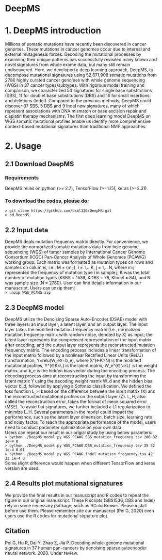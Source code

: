 # DeepMS
# 1. DeepMS introduction
Millions of somatic mutations have recently been discovered in cancer genomes. These mutations in cancer genomes occur due to internal and external mutagenesis forces. Decoding the mutational processes by examining their unique patterns has successfully revealed many known and novel signatures from whole exome data, but many still remain undiscovered. Here, we developed a deep learning approach, DeepMS, to decompose mutational signatures using 52,671,908 somatic mutations from 2780 highly curated cancer genomes with whole genome sequencing (WGS) in 37 cancer types/subtypes. With rigorous model training and comparison, we characterized 54 signatures for single base substitutions (SBS), 11 for doublet base substitutions (DBS) and 16 for small insertions and deletions (Indel). Compared to the previous methods, DeepMS could discover 37 SBS, 5 DBS and 9 Indel new signatures, many of which represent associations with DNA mismatch or base excision repair and cisplatin therapy mechanisms. The first deep learning model DeepMS on WGS somatic mutational profiles enable us identify more comprehensive context-based mutational signatures than traditional NMF approaches.
# 2. Usage
## 2.1 Download DeepMS
### Requirements
DeepMS relies on python (>= 2.7), TensorFlow (>=1.15), keras (>=2.31).
### To download the codes, please do:
`> git clone https://github.com/bsml320/DeepMS.git  `  
`> cd DeepMS  `
## 2.2 Input data
DeepMS deals mutation frequency matrix directly. For convenience, we provide the normorlized somatic mutations data from hole genome sequencing (WGS) of tumor samples by International Cancer Genome Consortium (ICGC) Pan-Cancer Analysis of Whole Genomes (PCAWG) working group. Each matrix was formatted as mutation types on rows and samples on columns, i.e., M = {mij}, i = 1,…K, j = 1,…N, where mij represented the frequency of mutation type i in sample j, K was the total number of mutation types (KSBS = 1536, KDBS = 78, KIndel = 84), and N was sample size (N = 2780). User can find details information in our manuscript.
Users can unzip them:  
`> unzip WGS_PCAWG.zip  `
## 2.3 DeepMS model
DeepMS utilize the Denoising Sparse Auto-Encoder (DSAE) model with three layers: an input layer, a latent layer, and an output layer. The input layer takes the modified mutation frequency matrix (i.e., normalized mutation frequency matrix with random noise, denoted by X) as input; the latent layer represents the compressed representation of the input matrix after encoding; and the output layer represents the reconstructed mutation frequency matrix. The encoding process includes a linear transformation of the input matrix followed by a nonlinear Rectified Linear Units (ReLU) transformation, Y=relu(W_eX+b_e), where X^(∈K×N) is the modified mutational profiles, Y^(∈K×L) is the latent matrix, W_e^(∈N×L) is the weight matrix, and b_e is the hidden bias vector during the encoding process. The decoding process aims at reconstructing the input by transforming the latent matrix Y using the decoding weight matrix W_d and the hidden bias vector b_d, followed by applying a Softmax classification. We defined the loss function L_H based on the difference between the input matrix (X) and the reconstructed mutational profiles on the output layer (Z). L_H, also called the reconstruction error, takes the format of mean squared error (MSE). To avoid flat signatures, we further included a L1 regularization to minimize L_H. 
Several parameters in the model could impact the performance, such as the latent layer dimension, batch size, learning rate and noisy factor. To reach the appropriate performance of the model, users need to conduct parameter optimization on your own data.  
Users can repeat our result in our origial study by using below paramters:  
`> python ./DeepMS_model.py WGS_PCAWG.SBS_mutation_frequency.tsv 200 32 1e-4 0  `  
`> python ./DeepMS_model.py WGS_PCAWG.DBS_mutation_frequency.tsv 35 32 1e-4 0.01  `  
`> python ./DeepMS_model.py WGS_PCAWG.Indel_mutation_frequency.tsv 42 32 1e-4 0   `  
Some slight difference would happen when different TensorFlow and keras version are used. 
## 2.4 Results plot mutational signatures
We provide the final results in our manuscript and R codes to repeat the figure in our original manuscript.
These R scripts (SBS1536, DBS and Indel) rely on some necessary package, such as RColorBrewer. Please install before use them. 
Please remember cite our manuscript (Pei G, 2020) even users use the R codes for mutational signature plot.
## Citation
Pei G, Hu R, Dai Y, Zhao Z, Jia P. Decoding whole-genome mutational signatures in 37 human pan-cancers by denoising sparse autoencoder neural network. 2020. Under review.
